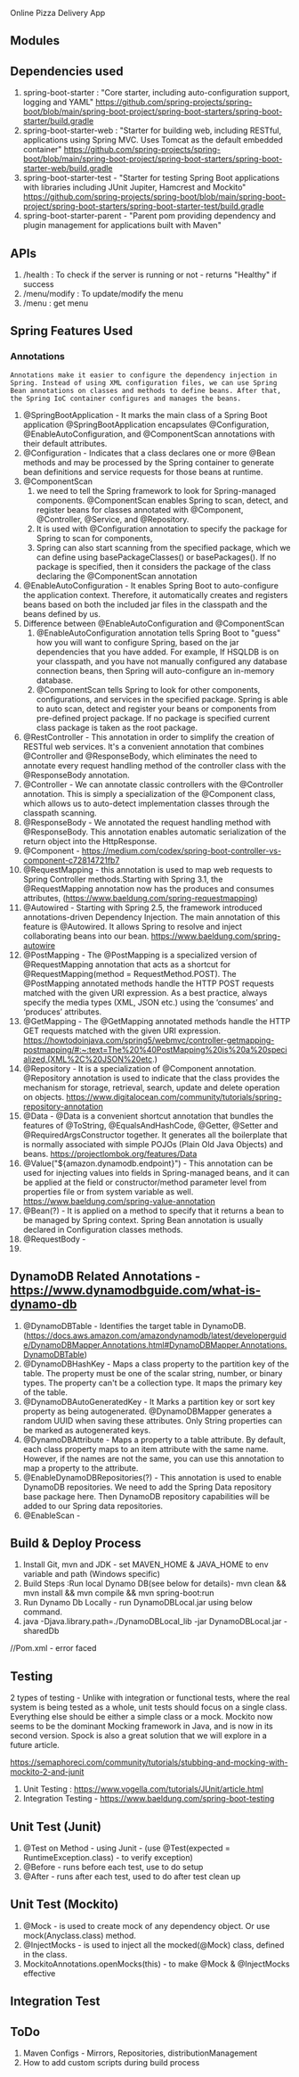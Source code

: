 Online Pizza Delivery App

## Modules

## Dependencies used

1. spring-boot-starter : "Core starter, including auto-configuration support, logging and YAML"
   https://github.com/spring-projects/spring-boot/blob/main/spring-boot-project/spring-boot-starters/spring-boot-starter/build.gradle
2. spring-boot-starter-web : "Starter for building web, including RESTful, applications using Spring MVC. Uses Tomcat as the default embedded container"
   https://github.com/spring-projects/spring-boot/blob/main/spring-boot-project/spring-boot-starters/spring-boot-starter-web/build.gradle
3. spring-boot-starter-test - "Starter for testing Spring Boot applications with libraries including JUnit Jupiter, Hamcrest and Mockito"
   https://github.com/spring-projects/spring-boot/blob/main/spring-boot-project/spring-boot-starters/spring-boot-starter-test/build.gradle
4. spring-boot-starter-parent - "Parent pom providing dependency and plugin management for applications built with Maven"


## APIs
1. /health : To check if the server is running or not - returns "Healthy" if success
2. /menu/modify : To update/modify the menu
3. /menu : get menu


## Spring Features Used
### Annotations  
    Annotations make it easier to configure the dependency injection in Spring. Instead of using XML configuration files, we can use Spring Bean annotations on classes and methods to define beans. After that, the Spring IoC container configures and manages the beans.
1. @SpringBootApplication - It marks the main class of a Spring Boot application
   @SpringBootApplication encapsulates @Configuration, @EnableAutoConfiguration, and @ComponentScan annotations with their default attributes.
2. @Configuration - Indicates that a class declares one or more @Bean methods and may be processed by the Spring container to generate bean definitions and service requests for those beans at runtime.
3. @ComponentScan
   1. we need to tell the Spring framework to look for Spring-managed components. @ComponentScan enables Spring to scan, detect, and register beans for classes annotated with @Component, @Controller, @Service, and @Repository.
   2. It is used with @Configuration annotation to specify the package for Spring to scan for components,
   3. Spring can also start scanning from the specified package, which we can define using basePackageClasses() or basePackages(). If no package is specified, then it considers the package of the class declaring the @ComponentScan annotation
4. @EnableAutoConfiguration - It enables Spring Boot to auto-configure the application context. Therefore, it automatically creates and registers beans based on both the included jar files in the classpath and the beans defined by us.
5. Difference between @EnableAutoConfiguration and @ComponentScan
   1. @EnableAutoConfiguration annotation tells Spring Boot to "guess" how you will want to configure Spring, based on the jar dependencies that you have added. For example, If HSQLDB is on your classpath, and you have not manually configured any database connection beans, then Spring will auto-configure an in-memory database. 
   2. @ComponentScan tells Spring to look for other components, configurations, and services in the specified package. Spring is able to auto scan, detect and register your beans or components from pre-defined project package. If no package is specified current class package is taken as the root package.
6. @RestController - This annotation in order to simplify the creation of RESTful web services. It's a convenient annotation that combines @Controller and @ResponseBody, which eliminates the need to annotate every request handling method of the controller class with the @ResponseBody annotation.
7. @Controller - We can annotate classic controllers with the @Controller annotation. This is simply a specialization of the @Component class, which allows us to auto-detect implementation classes through the classpath scanning.
8. @ResponseBody - We annotated the request handling method with @ResponseBody. This annotation enables automatic serialization of the return object into the HttpResponse.
9. @Component - https://medium.com/codex/spring-boot-controller-vs-component-c72814721fb7
10. @RequestMapping - this annotation is used to map web requests to Spring Controller methods.Starting with Spring 3.1, the @RequestMapping annotation now has the produces and consumes attributes, (https://www.baeldung.com/spring-requestmapping)
11. @Autowired - Starting with Spring 2.5, the framework introduced annotations-driven Dependency Injection. The main annotation of this feature is @Autowired. It allows Spring to resolve and inject collaborating beans into our bean. https://www.baeldung.com/spring-autowire
12. @PostMapping - The @PostMapping is a specialized version of @RequestMapping annotation that acts as a shortcut for @RequestMapping(method = RequestMethod.POST). The @PostMapping annotated methods handle the HTTP POST requests matched with the given URI expression. As a best practice, always specify the media types (XML, JSON etc.) using the ‘consumes’ and ‘produces’ attributes.
13. @GetMapping - The @GetMapping annotated methods handle the HTTP GET requests matched with the given URI expression. https://howtodoinjava.com/spring5/webmvc/controller-getmapping-postmapping/#:~:text=The%20%40PostMapping%20is%20a%20specialized,(XML%2C%20JSON%20etc.)
14. @Repository - It is a specialization of @Component annotation. @Repository annotation is used to indicate that the class provides the mechanism for storage, retrieval, search, update and delete operation on objects. https://www.digitalocean.com/community/tutorials/spring-repository-annotation
15. @Data - @Data is a convenient shortcut annotation that bundles the features of @ToString, @EqualsAndHashCode, @Getter, @Setter and @RequiredArgsConstructor together. It generates all the boilerplate that is normally associated with simple POJOs (Plain Old Java Objects) and beans. https://projectlombok.org/features/Data
16. @Value("${amazon.dynamodb.endpoint}") - This annotation can be used for injecting values into fields in Spring-managed beans, and it can be applied at the field or constructor/method parameter level from properties file or from system variable as well. https://www.baeldung.com/spring-value-annotation
17. @Bean(?) - It is applied on a method to specify that it returns a bean to be managed by Spring context. Spring Bean annotation is usually declared in Configuration classes methods.
18. @RequestBody - 
19. 


## DynamoDB Related Annotations - https://www.dynamodbguide.com/what-is-dynamo-db
1. @DynamoDBTable - Identifies the target table in DynamoDB. (https://docs.aws.amazon.com/amazondynamodb/latest/developerguide/DynamoDBMapper.Annotations.html#DynamoDBMapper.Annotations.DynamoDBTable)
2. @DynamoDBHashKey - Maps a class property to the partition key of the table. The property must be one of the scalar string, number, or binary types. The property can't be a collection type. It maps the primary key of the table.
3. @DynamoDBAutoGeneratedKey - It Marks a partition key or sort key property as being autogenerated. @DynamoDBMapper generates a random UUID when saving these attributes. Only String properties can be marked as autogenerated keys.
4. @DynamoDBAttribute - Maps a property to a table attribute. By default, each class property maps to an item attribute with the same name. However, if the names are not the same, you can use this annotation to map a property to the attribute.
5. @EnableDynamoDBRepositories(?) - This annotation is used to enable DynamoDB repositories. We need to add the Spring Data repository base package here. Then DynamoDB repository capabilities will be added to our Spring data repositories.
6. @EnableScan - 

## Build & Deploy Process
1. Install Git, mvn and JDK - set MAVEN_HOME & JAVA_HOME to env variable and path (Windows specific)
2. Build Steps :Run local Dynamo DB(see below for details)-  mvn clean && mvn install && mvn compile && mvn spring-boot:run
3. Run Dynamo Db Locally - run DynamoDBLocal.jar using below command.
4. java -Djava.library.path=./DynamoDBLocal_lib -jar DynamoDBLocal.jar -sharedDb

//Pom.xml - error faced

## Testing
2 types of testing - Unlike with integration or functional tests, where the real system is being tested as a whole, unit tests should focus on a single class. Everything else should be either a simple class or a mock. Mockito now seems to be the dominant Mocking framework in Java, and is now in its second version. Spock is also a great solution that we will explore in a future article.

https://semaphoreci.com/community/tutorials/stubbing-and-mocking-with-mockito-2-and-junit
1. Unit Testing : https://www.vogella.com/tutorials/JUnit/article.html
2. Integration Testing - https://www.baeldung.com/spring-boot-testing

## Unit Test (Junit)
1. @Test on Method - using Junit - (use @Test(expected = RuntimeException.class) - to verify exception)
2. @Before - runs before each test, use to do setup 
3. @After - runs after each test, used to do after test clean up


## Unit Test (Mockito)
1. @Mock - is used to create mock of any dependency object. Or use mock(Anyclass.class) method.
2. @InjectMocks - is used to inject all the mocked(@Mock) class, defined in the class. 
3. MockitoAnnotations.openMocks(this) - to make @Mock & @InjectMocks effective

## Integration Test

## ToDo

1. Maven Configs - Mirrors, Repositories, distributionManagement
2. How to add custom scripts during build process
